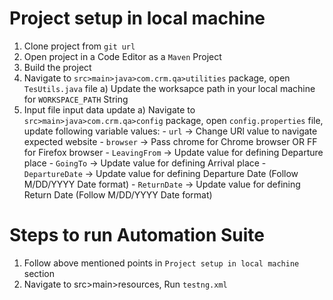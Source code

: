 # Project setup in local machine

1. Clone project from `git url`
2. Open project in a Code Editor as a `Maven` Project
3. Build the project
4. Navigate to `src>main>java>com.crm.qa>utilities` package, open `TesUtils.java` file
   a) Update the worksapce path in your local machine for `WORKSPACE_PATH` String
5. Input file input data update
    a) Navigate to `src>main>java>com.crm.qa>config` package, open `config.properties` file, update following variable values:
        - `url` -> Change URl value to navigate expected website
        - `browser` -> Pass chrome for Chrome browser OR FF for Firefox browser
        - `LeavingFrom` -> Update value for defining Departure place
        - `GoingTo` -> Update value for defining Arrival place
        - `DepartureDate` -> Update value for defining Departure Date (Follow M/DD/YYYY Date format)
        - `ReturnDate` -> Update value for defining Return Date (Follow M/DD/YYYY Date format)

# Steps to run Automation Suite

1. Follow above mentioned points in `Project setup in local machine` section
2. Navigate to src>main>resources, Run `testng.xml`